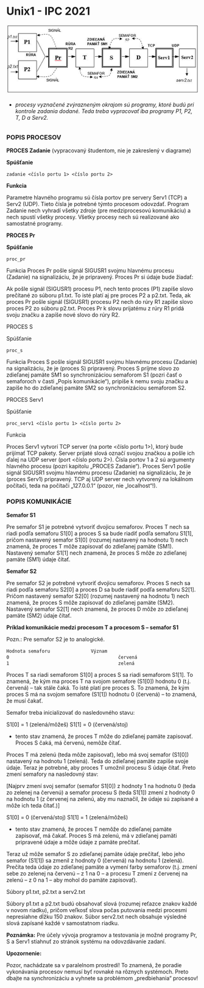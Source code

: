 # Unix1 - IPC 2021

![alt text1][logo]

[logo]: img/os.png "OS"
- ###### procesy vyznačené zvýrazneným okrajom sú programy, ktoré budú pri kontrole zadania dodané. Teda treba vypracovať iba programy P1, P2, T, D a Serv2.


### **POPIS PROCESOV**

**PROCES Zadanie** (vypracovaný študentom, nie je zakreslený v diagrame)

**Spúšťanie**
~~~~
zadanie <číslo portu 1> <číslo portu 2>
~~~~
**Funkcia**

Parametre hlavného programu sú čísla portov pre servery Serv1 (TCP) a Serv2 (UDP). Tieto čísla je potrebné týmto procesom odovzdať. Program Zadanie nech vyhradí všetky zdroje (pre medziprocesovú komunikáciu) a nech spustí všetky procesy. Všetky procesy nech sú realizované ako samostatné programy.

**PROCES Pr**

**Spúšťanie**
~~~~
proc_pr
~~~~
Funkcia
Proces Pr pošle signál SIGUSR1 svojmu hlavnému procesu (Zadanie) na signalizáciu, že je pripravený. Proces Pr si údaje bude žiadať:

Ak pošle signál (SIGUSR1) procesu P1, nech tento proces (P1) zapíše slovo prečítané zo súboru p1.txt.
To isté platí aj pre proces P2 a p2.txt. Teda, ak proces Pr pošle signál (SIGUSR1) procesu P2 nech do rúry R1 zapíše slovo proces P2 zo súboru p2.txt.
Proces Pr k slovu prijatému z rúry R1 pridá svoju značku a zapíše nové slovo do rúry R2.


PROCES S

Spúšťanie
~~~~
proc_s
~~~~
Funkcia
Proces S pošle signál SIGUSR1 svojmu hlavnému procesu (Zadanie) na signalizáciu, že je (proces S) pripravený. Proces S príjme slovo zo zdieľanej pamäte SM1 so synchronizáciou semaforom S1 (pozri časť o semaforoch v časti „Popis komunikácie“), pripíše k nemu svoju značku a zapíše ho do zdieľanej pamäte SM2 so synchronizáciou semaforom S2.

PROCES Serv1

Spúšťanie
~~~~
proc_serv1 <číslo portu 1> <číslo portu 2>
~~~~
Funkcia

Proces Serv1 vytvorí TCP server (na porte <číslo portu 1>), ktorý bude prijímať TCP pakety. Server prijaté slová označí svojou značkou a pošle ich ďalej na UDP server (port <číslo portu 2>). Čísla portov 1 a 2 sú argumenty hlavného procesu (pozri kapitolu „PROCES Zadanie“). Proces Serv1 pošle signál SIGUSR1 svojmu hlavnému procesu (Zadanie) na signalizáciu, že je (proces Serv1) pripravený. TCP aj UDP server nech vytvorený na lokálnom počítači, teda na počítači „127.0.0.1“ (pozor, nie „localhost“!).

### POPIS KOMUNIKÁCIE


**Semafor S1**

Pre semafor S1 je potrebné vytvoriť dvojicu semaforov. Proces T nech sa riadi podľa semaforu S1[0] a proces S sa bude riadiť podľa semaforu S1[1], pričom nastavený semafor S1[0] (rozumej nastavený na hodnotu 1) nech znamená, že proces T môže zapisovať do zdieľanej pamäte (SM1). Nastavený semafor S1[1] nech znamená, že proces S môže zo zdieľanej pamäte (SM1) údaje čítať.

**Semafor S2**

Pre semafor S2 je potrebné vytvoriť dvojicu semaforov. Proces S nech sa riadi podľa semaforu S2[0] a proces D sa bude riadiť podľa semaforu S2[1]. Pričom nastavený semafor S2[0] (rozumej nastavený na hodnotu 1) nech znamená, že proces S môže zapisovať do zdieľanej pamäte (SM2). Nastavený semafor S2[1] nech znamená, že proces D môže zo zdieľanej pamäte (SM2) údaje čítať.

**Príklad komunikácie medzi procesom T a procesom S – semafor S1**

Pozn.: Pre semafor S2 je to analogické.

~~~~
Hodnota semaforu               Význam
0                                        červená
1                                        zelená
~~~~

Proces T sa riadi semaforom S1[0] a proces S sa riadi semaforom S1[1]. To znamená, že kým ma proces T na svojom semafore (S1[0]) hodnotu 0 (t.j. červená) – tak stále čaká. To isté platí pre proces S. To znamená, že kým proces S má na svojom semafore (S1[1]) hodnotu 0 (červená) – to znamená, že musí čakať.

Semafor treba inicializovať do nasledovného stavu:

S1[0] = 1 (zelená/môžeš)                                       S1[1] = 0 (červená/stoj)
- tento stav znamená, že proces T môže do zdieľanej pamäte zapisovať. Proces S čaká, má červenú, nemôže čítať.

Proces T má zelenú (teda môže zapisovať), lebo má svoj semafor (S1[0]) nastavený na hodnotu 1 (zelená). Teda do zdieľanej pamäte zapíše svoje údaje. Teraz je potrebné, aby proces T umožnil procesu S údaje čítať. Preto zmení semafory na nasledovný stav:

[Najprv zmení svoj semafor (semafor S1[0]) z hodnoty 1 na hodnotu 0 (teda zo zelenej na červenú) a semafor procesu S (teda S1[1]) zmení z hodnoty 0 na hodnotu 1 (z červenej na zelenú, aby mu naznačil, že údaje sú zapísané a môže ich teda čítať.)]

S1[0] = 0 (červená/stoj)                                         S1[1] = 1 (zelená/môžeš)
- tento stav znamená, že proces T nemôže do zdieľanej pamäte zapisovať, má čakať. Proces S má zelenú, má v zdieľanej pamäti pripravené údaje a môže údaje z pamäte prečítať.

Teraz už môže semafor S zo zdieľanej pamäte údaje prečítať, lebo jeho semafor (S1[1]) sa zmenil z hodnoty 0 (červená) na hodnotu 1 (zelená). Prečíta teda údaje zo zdieľanej pamäte a vymení farby semaforov (t.j. zmení sebe zo zelenej na červenú – z 1 na 0 – a procesu T zmení z červenej na zelenú – z 0 na 1 – aby mohol do pamäte zapisovať).

Súbory p1.txt, p2.txt a serv2.txt

Súbory p1.txt a p2.txt budú obsahovať slová (rozumej reťazce znakov každé v novom riadku), pričom veľkosť slova počas putovania medzi procesmi nepresiahne dĺžku 150 znakov. Súbor serv2.txt nech obsahuje výsledné slová zapísané každé v samostatnom riadku.

**Poznámka:** Pre účely vývoja programov a testovania je možné programy Pr, S a Serv1 stiahnuť zo stránok systému na odovzdávanie zadaní.

**Upozornenie:**

Pozor, nachádzate sa v paralelnom prostredí! To znamená, že poradie vykonávania procesov nemusí byť rovnaké na rôznych systémoch. Preto dbajte na synchronizáciu a vyhnete sa problémom „predbiehania“ procesov!